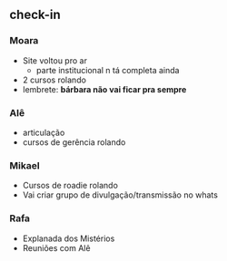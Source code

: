 ## check-in

### Moara
- Site voltou pro ar
	- parte institucional n tá completa ainda
- 2 cursos rolando
- lembrete: **bárbara não vai ficar pra sempre**

### Alê
- articulação
- cursos de gerência rolando

### Mikael
- Cursos de roadie rolando
- Vai criar grupo de divulgação/transmissão no whats

### Rafa
- Explanada dos Mistérios
- Reuniões com Alê


